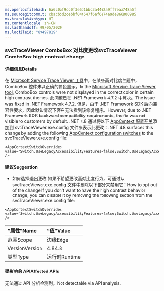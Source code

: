 ```yaml
---
ms.openlocfilehash: 6a6c0af9cc0f3e5d1bbc3a4462a9ff7eaa748a5f
ms.sourcegitcommit: cbacb5d2cebbf044547f6af6e74a9de866800985
ms.translationtype: HT
ms.contentlocale: zh-CN
ms.lasthandoff: 09/05/2020
ms.locfileid: "89497819"
---
```

### <a name="svctraceviewer-combobox-high-contrast-change"></a><span data-ttu-id="77ef5-101">svcTraceViewer ComboBox 对比度更改</span><span class="sxs-lookup"><span data-stu-id="77ef5-101">svcTraceViewer ComboBox high contrast change</span></span>

#### <a name="details"></a><span data-ttu-id="77ef5-102">详细信息</span><span class="sxs-lookup"><span data-stu-id="77ef5-102">Details</span></span>

<span data-ttu-id="77ef5-103">在 [Microsoft Service Trace Viewer 工具](~/docs/framework/wcf/service-trace-viewer-tool-svctraceviewer-exe.md)中，在某些高对比度主题中，ComboBox 控件未以正确的颜色显示。</span><span class="sxs-lookup"><span data-stu-id="77ef5-103">In the [Microsoft Service Trace Viewer tool](~/docs/framework/wcf/service-trace-viewer-tool-svctraceviewer-exe.md), ComboBox controls were not displayed in the correct color in certain high contrast themes.</span></span> <span data-ttu-id="77ef5-104">此问题已在 .NET Framework 4.7.2 中解决。</span><span class="sxs-lookup"><span data-stu-id="77ef5-104">The issue was fixed in .NET Framework 4.7.2.</span></span> <span data-ttu-id="77ef5-105">但是，由于 .NET Framework SDK 后向兼容性要求，因此默认情况下客户无法看到该修复程序。</span><span class="sxs-lookup"><span data-stu-id="77ef5-105">However, due to .NET Framework SDK backward compatibility requirements, the fix was not visible to customers by default.</span></span> <span data-ttu-id="77ef5-106">.NET 4.8 通过将以下 [AppContext 配置开关](~/docs/framework/configure-apps/file-schema/runtime/appcontextswitchoverrides-element.md)添加到 svcTraceViewer.exe.config 文件来表示此更改：</span><span class="sxs-lookup"><span data-stu-id="77ef5-106">.NET 4.8 surfaces this change by adding the following [AppContext configuration switches](~/docs/framework/configure-apps/file-schema/runtime/appcontextswitchoverrides-element.md) to the svcTraceViewer.exe.config file:</span></span><pre><code class="lang-xml">&lt;AppContextSwitchOverrides value=&quot;Switch.UseLegacyAccessibilityFeatures=false;Switch.UseLegacyAccessibilityFeatures.2=false&quot; /&gt;&#13;&#10;</code></pre>

#### <a name="suggestion"></a><span data-ttu-id="77ef5-107">建议</span><span class="sxs-lookup"><span data-stu-id="77ef5-107">Suggestion</span></span>

<ul><li><span data-ttu-id="77ef5-108">如何选择退出更改 如果不希望更改高对比度行为，可通过从 svcTraceViewer.exe.config 文件中删除以下部分来禁用它：</span><span class="sxs-lookup"><span data-stu-id="77ef5-108">How to opt out of the change If you don't want to have the high contrast behavior change, you can disable it by removing the following section from the svcTraceViewer.exe.config file:</span></span></li></ul><pre><code class="lang-xml">&lt;AppContextSwitchOverrides value=&quot;Switch.UseLegacyAccessibilityFeatures=false;Switch.UseLegacyAccessibilityFeatures.2=false&quot; /&gt;&#13;&#10;</code></pre>

| <span data-ttu-id="77ef5-109">“属性”</span><span class="sxs-lookup"><span data-stu-id="77ef5-109">Name</span></span>    | <span data-ttu-id="77ef5-110">“值”</span><span class="sxs-lookup"><span data-stu-id="77ef5-110">Value</span></span>       |
|:--------|:------------|
| <span data-ttu-id="77ef5-111">范围</span><span class="sxs-lookup"><span data-stu-id="77ef5-111">Scope</span></span>   |<span data-ttu-id="77ef5-112">边缘</span><span class="sxs-lookup"><span data-stu-id="77ef5-112">Edge</span></span>|
|<span data-ttu-id="77ef5-113">Version</span><span class="sxs-lookup"><span data-stu-id="77ef5-113">Version</span></span>|<span data-ttu-id="77ef5-114">4.8</span><span class="sxs-lookup"><span data-stu-id="77ef5-114">4.8</span></span>|
|<span data-ttu-id="77ef5-115">类型</span><span class="sxs-lookup"><span data-stu-id="77ef5-115">Type</span></span>|<span data-ttu-id="77ef5-116">运行时</span><span class="sxs-lookup"><span data-stu-id="77ef5-116">Runtime</span></span>|

#### <a name="affected-apis"></a><span data-ttu-id="77ef5-117">受影响的 API</span><span class="sxs-lookup"><span data-stu-id="77ef5-117">Affected APIs</span></span>

<span data-ttu-id="77ef5-118">无法通过 API 分析检测到。</span><span class="sxs-lookup"><span data-stu-id="77ef5-118">Not detectable via API analysis.</span></span>

<!--

#### Affected APIs

Not detectable via API analysis.

-->

